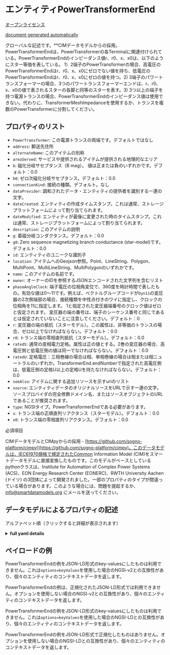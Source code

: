 エンティティPowerTransformerEnd  
=========================  
[オープンライセンス](https://github.com/smart-data-models//dataModel.EnergyCIM/blob/master/PowerTransformerEnd/LICENSE.md)  
[document generated automatically](https://docs.google.com/presentation/d/e/2PACX-1vTs-Ng5dIAwkg91oTTUdt8ua7woBXhPnwavZ0FxgR8BsAI_Ek3C5q97Nd94HS8KhP-r_quD4H0fgyt3/pub?start=false&loop=false&delayms=3000#slide=id.gb715ace035_0_60)  
グローバルな記述です。**CIMデータモデルからの採用。PowerTransformerEndは、PowerTransformerの各Terminalに関連付けられている。PowerTransformerEndのインピーダンス値r、r0、x、x0は、以下のようにスター等価を表している。 1）2端子のPowerTransformerの場合、高電圧のPowerTransformerEndはr、r0、x、x0にゼロでない値を持ち、低電圧のPowerTransformerEndはr、r0、x、x0にゼロの値を持つ。2) 3端子のパワートランスフォーマーの場合、3つのパワートランスフォーマーエンドは、r、r0、x、x0の値で表されるスターの各脚と同等のスターを表す。3) 3つ以上の端子を持つ電源トランスの場合、PowerTransformerEndのインピーダンス値は使用できない。代わりに、TransformerMeshImpedanceを使用するか、トランスを複数のPowerTransformerに分割してください。  

## プロパティのリスト  

- `PowerTransformer`: この電源トランスの両端です。デフォルトではなし  - `address`: 郵送先住所  - `alternateName`: このアイテムの別称  - `areaServed`: サービスや提供されるアイテムが提供される地理的なエリア  - `b`: 磁化分岐サセプタンス（B mag）。  値は正または負のいずれかです。デフォルト：0.0  - `b0`: ゼロ次磁化分岐サセプタンス。デフォルト：0.0  - `connectionKind`: 接続の種類。デフォルト。なし  - `dataProvider`: 調和されたデータ・エンティティの提供者を識別する一連の文字。  - `dateCreated`: エンティティの作成タイムスタンプ。これは通常、ストレージプラットフォームによって割り当てられます。  - `dateModified`: エンティティが最後に変更された時のタイムスタンプ。これは通常、ストレージプラットフォームによって割り当てられます。  - `description`: このアイテムの説明  - `g`: 着磁分岐コンダクタンス。デフォルト：0.0  - `g0`: Zero sequence magnetizing branch conductance (star-model)です。デフォルト：0.0  - `id`: エンティティのユニークな識別子  - `location`: アイテムへのGeojson参照。Point、LineString、Polygon、MultiPoint、MultiLineString、MultiPolygonのいずれかです。  - `name`: このアイテムの名前です。  - `owner`: オーナーのIDを参照するJSONエンコードされた文字列を含むリスト  - `phaseAngleClock`: 端子電圧の位相角変位で、360度を時計時間で表したもの。有効な値は0～11です。例えば、ベクトルグループコードが`Dyn11`の変圧器の2次側端部の場合、接続種類を中性点付きのワイに指定し、クロックの位相角を11に指定します。  1と指定された変圧器端番号のクロック値はゼロと仮定されます。  変圧器の端の番号は、端子のシーケンス番号と同じであるとは仮定されていないことに注意してください。デフォルト：0  - `r`: 変圧器の端の抵抗（スターモデル）。この属性は、非等価のトランスの場合、ゼロ以上でなければならない。デフォルト：0.0  - `r0`: トランス端の零相直列抵抗（スターモデル）。デフォルト：0.0  - `ratedS`: 通常の皮相電力定格。属性は正の値とする。2巻の変圧器の場合、高電圧側と低電圧側の値は同一でなければならない。デフォルト：0.0  - `ratedU`: 定格電圧：三相巻線の場合は相、単相巻線の場合は相または相ニュートラルのいずれか。TransformerEnd.endNumberで指定された高電圧側は、低電圧側の定格U以上の定格Uを持たなければならない。デフォルト：0.0  - `seeAlso`: アイテムに関する追加リソースを示すuriのリスト  - `source`: エンティティデータのオリジナルソースをURLで示す一連の文字。ソースプロバイダの完全修飾ドメイン名、またはソースオブジェクトのURLであることが推奨されます。  - `type`: NGSIタイプ。PowerTransformerEndである必要があります。  - `x`: トランス端の正順直列リアクタンス（スターモデル）。デフォルト：0.0  - `x0`: トランス端の零相直列リアクタンス。デフォルト：0.0    
必須項目  
CIMデータモデルとCIMpyからの採用 - [https://github.com/sogno-platform/cimpy](https://github.com/sogno-platform/cimpy)。このデータモデルは、IEC61970規格で規定されたCommon Information Model (CIM)をスマートデータモデルに直接変換したものです。このモデルがベースとしているpythonクラスは、Institute for Automation of Complex Power Systems (ACS)、EON Energy Research Center (EONERC)、RWTH University Aachen (ドイツ) の3団体によって開発されました。一部のプロパティのタイプが間違っている場合があります。このような場合には、問題を提起するか、info@smartdatamodels.org にメールを送ってください。  
## データモデルによるプロパティの記述  
アルファベット順（クリックすると詳細が表示されます）  
<details><summary><strong>full yaml details</strong></summary>    
```yaml  
PowerTransformerEnd:    
  description: 'Adapted from CIM data models. A PowerTransformerEnd is associated with each Terminal of a PowerTransformer. The impedance values r, r0, x, and x0 of a PowerTransformerEnd represents a star equivalent as follows 1) for a two Terminal PowerTransformer the high voltage PowerTransformerEnd has non zero values on r, r0, x, and x0 while the low voltage PowerTransformerEnd has zero values for r, r0, x, and x0. 2) for a three Terminal PowerTransformer the three PowerTransformerEnds represents a star equivalent with each leg in the star represented by r, r0, x, and x0 values. 3) for a PowerTransformer with more than three Terminals the PowerTransformerEnd impedance values cannot be used. Instead use the TransformerMeshImpedance or split the transformer into multiple PowerTransformers.'    
  properties:    
    PowerTransformer:    
      description: 'The ends of this power transformer. Default: None'    
      type: number    
      x-ngsi:    
        model: https://schema.org/Number    
        type: Property    
    address:    
      description: 'The mailing address'    
      properties:    
        addressCountry:    
          description: 'Property. The country. For example, Spain. Model:''https://schema.org/addressCountry'''    
          type: string    
        addressLocality:    
          description: 'Property. The locality in which the street address is, and which is in the region. Model:''https://schema.org/addressLocality'''    
          type: string    
        addressRegion:    
          description: 'Property. The region in which the locality is, and which is in the country. Model:''https://schema.org/addressRegion'''    
          type: string    
        postOfficeBoxNumber:    
          description: 'Property. The post office box number for PO box addresses. For example, 03578. Model:''https://schema.org/postOfficeBoxNumber'''    
          type: string    
        postalCode:    
          description: 'Property. The postal code. For example, 24004. Model:''https://schema.org/https://schema.org/postalCode'''    
          type: string    
        streetAddress:    
          description: 'Property. The street address. Model:''https://schema.org/streetAddress'''    
          type: string    
      type: object    
      x-ngsi:    
        model: https://schema.org/address    
        type: Property    
    alternateName:    
      description: 'An alternative name for this item'    
      type: string    
      x-ngsi:    
        type: Property    
    areaServed:    
      description: 'The geographic area where a service or offered item is provided'    
      type: string    
      x-ngsi:    
        model: https://schema.org/Text    
        type: Property    
    b:    
      description: 'Magnetizing branch susceptance (B mag).  The value can be positive or negative. Default: 0.0'    
      type: number    
      x-ngsi:    
        model: https://schema.org/Number    
        type: Property    
    b0:    
      description: 'Zero sequence magnetizing branch susceptance. Default: 0.0'    
      type: number    
      x-ngsi:    
        model: https://schema.org/Number    
        type: Property    
    connectionKind:    
      description: 'Kind of connection. Default: None'    
      type: number    
      x-ngsi:    
        model: https://schema.org/Number    
        type: Property    
    dataProvider:    
      description: 'A sequence of characters identifying the provider of the harmonised data entity.'    
      type: string    
      x-ngsi:    
        type: Property    
    dateCreated:    
      description: 'Entity creation timestamp. This will usually be allocated by the storage platform.'    
      format: date-time    
      type: string    
      x-ngsi:    
        type: Property    
    dateModified:    
      description: 'Timestamp of the last modification of the entity. This will usually be allocated by the storage platform.'    
      format: date-time    
      type: string    
      x-ngsi:    
        type: Property    
    description:    
      description: 'A description of this item'    
      type: string    
      x-ngsi:    
        type: Property    
    g:    
      description: 'Magnetizing branch conductance. Default: 0.0'    
      type: number    
      x-ngsi:    
        model: https://schema.org/Number    
        type: Property    
    g0:    
      description: 'Zero sequence magnetizing branch conductance (star-model). Default: 0.0'    
      type: number    
      x-ngsi:    
        model: https://schema.org/Number    
        type: Property    
    id:    
      anyOf: &powertransformerend_-_properties_-_owner_-_items_-_anyof    
        - description: 'Property. Identifier format of any NGSI entity'    
          maxLength: 256    
          minLength: 1    
          pattern: ^[\w\-\.\{\}\$\+\*\[\]`|~^@!,:\\]+$    
          type: string    
        - description: 'Property. Identifier format of any NGSI entity'    
          format: uri    
          type: string    
      description: 'Unique identifier of the entity'    
      x-ngsi:    
        type: Property    
    location:    
      description: 'Geojson reference to the item. It can be Point, LineString, Polygon, MultiPoint, MultiLineString or MultiPolygon'    
      oneOf:    
        - description: 'Geoproperty. Geojson reference to the item. Point'    
          properties:    
            bbox:    
              items:    
                type: number    
              minItems: 4    
              type: array    
            coordinates:    
              items:    
                type: number    
              minItems: 2    
              type: array    
            type:    
              enum:    
                - Point    
              type: string    
          required:    
            - type    
            - coordinates    
          title: 'GeoJSON Point'    
          type: object    
        - description: 'Geoproperty. Geojson reference to the item. LineString'    
          properties:    
            bbox:    
              items:    
                type: number    
              minItems: 4    
              type: array    
            coordinates:    
              items:    
                items:    
                  type: number    
                minItems: 2    
                type: array    
              minItems: 2    
              type: array    
            type:    
              enum:    
                - LineString    
              type: string    
          required:    
            - type    
            - coordinates    
          title: 'GeoJSON LineString'    
          type: object    
        - description: 'Geoproperty. Geojson reference to the item. Polygon'    
          properties:    
            bbox:    
              items:    
                type: number    
              minItems: 4    
              type: array    
            coordinates:    
              items:    
                items:    
                  items:    
                    type: number    
                  minItems: 2    
                  type: array    
                minItems: 4    
                type: array    
              type: array    
            type:    
              enum:    
                - Polygon    
              type: string    
          required:    
            - type    
            - coordinates    
          title: 'GeoJSON Polygon'    
          type: object    
        - description: 'Geoproperty. Geojson reference to the item. MultiPoint'    
          properties:    
            bbox:    
              items:    
                type: number    
              minItems: 4    
              type: array    
            coordinates:    
              items:    
                items:    
                  type: number    
                minItems: 2    
                type: array    
              type: array    
            type:    
              enum:    
                - MultiPoint    
              type: string    
          required:    
            - type    
            - coordinates    
          title: 'GeoJSON MultiPoint'    
          type: object    
        - description: 'Geoproperty. Geojson reference to the item. MultiLineString'    
          properties:    
            bbox:    
              items:    
                type: number    
              minItems: 4    
              type: array    
            coordinates:    
              items:    
                items:    
                  items:    
                    type: number    
                  minItems: 2    
                  type: array    
                minItems: 2    
                type: array    
              type: array    
            type:    
              enum:    
                - MultiLineString    
              type: string    
          required:    
            - type    
            - coordinates    
          title: 'GeoJSON MultiLineString'    
          type: object    
        - description: 'Geoproperty. Geojson reference to the item. MultiLineString'    
          properties:    
            bbox:    
              items:    
                type: number    
              minItems: 4    
              type: array    
            coordinates:    
              items:    
                items:    
                  items:    
                    items:    
                      type: number    
                    minItems: 2    
                    type: array    
                  minItems: 4    
                  type: array    
                type: array    
              type: array    
            type:    
              enum:    
                - MultiPolygon    
              type: string    
          required:    
            - type    
            - coordinates    
          title: 'GeoJSON MultiPolygon'    
          type: object    
      x-ngsi:    
        type: Geoproperty    
    name:    
      description: 'The name of this item.'    
      type: string    
      x-ngsi:    
        type: Property    
    owner:    
      description: 'A List containing a JSON encoded sequence of characters referencing the unique Ids of the owner(s)'    
      items:    
        anyOf: *powertransformerend_-_properties_-_owner_-_items_-_anyof    
        description: 'Property. Unique identifier of the entity'    
      type: array    
      x-ngsi:    
        type: Property    
    phaseAngleClock:    
      description: 'Terminal voltage phase angle displacement where 360 degrees are represented with clock hours. The valid values are 0 to 11. For example, for the secondary side end of a transformer with vector group code of `Dyn11`, specify the connection kind as wye with neutral and specify the phase angle of the clock as 11.  The clock value of the transformer end number specified as 1, is assumed to be zero.  Note the transformer end number is not assumed to be the same as the terminal sequence number. Default: 0'    
      type: number    
      x-ngsi:    
        model: https://schema.org/Number    
        type: Property    
    r:    
      description: 'Resistance (star-model) of the transformer end. The attribute shall be equal or greater than zero for non-equivalent transformers. Default: 0.0'    
      type: number    
      x-ngsi:    
        model: https://schema.org/Number    
        type: Property    
    r0:    
      description: 'Zero sequence series resistance (star-model) of the transformer end. Default: 0.0'    
      type: number    
      x-ngsi:    
        model: https://schema.org/Number    
        type: Property    
    ratedS:    
      description: 'Normal apparent power rating. The attribute shall be a positive value. For a two-winding transformer the values for the high and low voltage sides shall be identical. Default: 0.0'    
      type: number    
      x-ngsi:    
        model: https://schema.org/Number    
        type: Property    
    ratedU:    
      description: 'Rated voltage: phase-phase for three-phase windings, and either phase-phase or phase-neutral for single-phase windings. A high voltage side, as given by TransformerEnd.endNumber, shall have a ratedU that is greater or equal than ratedU for the lower voltage sides. Default: 0.0'    
      type: number    
      x-ngsi:    
        model: https://schema.org/Number    
        type: Property    
    seeAlso:    
      description: 'list of uri pointing to additional resources about the item'    
      oneOf:    
        - items:    
            format: uri    
            type: string    
          minItems: 1    
          type: array    
        - format: uri    
          type: string    
      x-ngsi:    
        type: Property    
    source:    
      description: 'A sequence of characters giving the original source of the entity data as a URL. Recommended to be the fully qualified domain name of the source provider, or the URL to the source object.'    
      type: string    
      x-ngsi:    
        type: Property    
    type:    
      description: 'NGSI type. It has to be PowerTransformerEnd'    
      enum:    
        - PowerTransformerEnd    
      type: string    
      x-ngsi:    
        type: Property    
    x:    
      description: 'Positive sequence series reactance (star-model) of the transformer end. Default: 0.0'    
      type: number    
      x-ngsi:    
        model: https://schema.org/Number    
        type: Property    
    x0:    
      description: 'Zero sequence series reactance of the transformer end. Default: 0.0'    
      type: number    
      x-ngsi:    
        model: https://schema.org/Number    
        type: Property    
  required: []    
  type: object    
  x-derived-from: ""    
  x-disclaimer: 'Redistribution and use in source and binary forms, with or without modification, are permitted  provided that the license conditions are met. Copyleft (c) 2021 Contributors to Smart Data Models Program'    
  x-license-url: https://github.com/smart-data-models/dataModel.EnergyCIM/blob/master/PowerTransformerEnd/LICENSE.md    
  x-model-schema: https://smart-data-models.github.io/dataModels.CIMEnergyClasses/PowerTransformerEnd/schema.json    
  x-model-tags: ""    
  x-version: 0.0.1    
```  
</details>    
## ペイロードの例  
PowerTransformerEndの例をJSON-LD形式のkey-valuesにしたものは利用できません。これは`options=keyValues`を使用した場合のNGSI-v2との互換性があり、個々のエンティティのコンテキストデータを返します。  
PowerTransformerEndの例は、正規化されたJSON-LD形式では利用できません。オプションを使用しない場合のNGSI-v2との互換性があり、個々のエンティティのコンテキストデータを返します。  
PowerTransformerEndの例をJSON-LD形式のkey-valuesにしたものは利用できません。これは`options=keyValues`を使用した場合のNGSI-LDとの互換性があり、個々のエンティティのコンテキストデータを返します。  
PowerTransformerEndの例をJSON-LD形式で正規化したものはありません。オプションを使用しない場合のNGSI-LDとの互換性があり、個々のエンティティのコンテキストデータを返します。  
